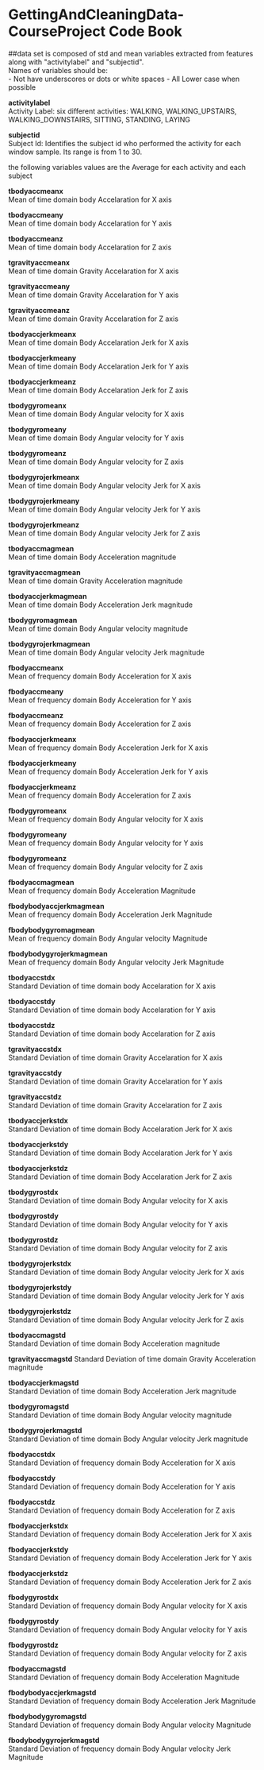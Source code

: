 GettingAndCleaningData-CourseProject Code Book
====================================
##data set is composed of std and mean variables extracted from features along with "activitylabel" and "subjectid".  
	Names of variables should be:  
	- Not have underscores or dots or white spaces
	- All Lower case when possible

**activitylabel**  
	Activity Label: six different activities:
		WALKING, WALKING_UPSTAIRS, WALKING_DOWNSTAIRS, SITTING, STANDING, LAYING
		
**subjectid**  
	Subject Id: Identifies the subject id who performed the activity for each window sample. 
				Its range is from 1 to 30.

the following variables values are the Average for each activity and each subject
				
**tbodyaccmeanx**  
	Mean of time domain body Accelaration for X axis

**tbodyaccmeany**  
	Mean of time domain body Accelaration for Y axis

**tbodyaccmeanz**  
	Mean of time domain body Accelaration for Z axis

**tgravityaccmeanx**  
	Mean of time domain Gravity Accelaration for X axis

**tgravityaccmeany**  
	Mean of time domain Gravity Accelaration for Y axis

**tgravityaccmeanz**  
	Mean of time domain Gravity Accelaration for Z axis

**tbodyaccjerkmeanx**  
	Mean of time domain Body Accelaration Jerk for X axis

**tbodyaccjerkmeany**  
	Mean of time domain Body Accelaration Jerk for Y axis
      
**tbodyaccjerkmeanz**  
	Mean of time domain Body Accelaration Jerk for Z axis

**tbodygyromeanx**  
	Mean of time domain Body Angular velocity for X axis

**tbodygyromeany**  
	Mean of time domain Body Angular velocity for Y axis

**tbodygyromeanz**  
	Mean of time domain Body Angular velocity for Z axis

**tbodygyrojerkmeanx**  
	Mean of time domain Body Angular velocity Jerk for X axis

**tbodygyrojerkmeany**  
	Mean of time domain Body Angular velocity Jerk for Y axis

**tbodygyrojerkmeanz**  
	Mean of time domain Body Angular velocity Jerk for Z axis
	
**tbodyaccmagmean**  
	Mean of time domain Body Acceleration magnitude

**tgravityaccmagmean**  
	Mean of time domain Gravity Acceleration magnitude

**tbodyaccjerkmagmean**  
	Mean of time domain Body Acceleration Jerk magnitude

**tbodygyromagmean**  
	Mean of time domain Body Angular velocity magnitude

**tbodygyrojerkmagmean**  
	Mean of time domain Body Angular velocity Jerk magnitude

**fbodyaccmeanx**  
	Mean of frequency domain Body Acceleration for X axis

**fbodyaccmeany**  
	Mean of frequency domain Body Acceleration for Y axis

**fbodyaccmeanz**  
	Mean of frequency domain Body Acceleration for Z axis

**fbodyaccjerkmeanx**  
	Mean of frequency domain Body Acceleration Jerk for X axis

**fbodyaccjerkmeany**  
	Mean of frequency domain Body Acceleration Jerk for Y axis
	
**fbodyaccjerkmeanz**  
	Mean of frequency domain Body Acceleration for Z axis

**fbodygyromeanx**  
	Mean of frequency domain Body Angular velocity for X axis

**fbodygyromeany**  
	Mean of frequency domain Body Angular velocity for Y axis

**fbodygyromeanz**  
	Mean of frequency domain Body Angular velocity for Z axis

**fbodyaccmagmean**  
	Mean of frequency domain Body Acceleration Magnitude

**fbodybodyaccjerkmagmean**  
	Mean of frequency domain Body Acceleration Jerk Magnitude

**fbodybodygyromagmean**  
	Mean of frequency domain Body Angular velocity Magnitude

**fbodybodygyrojerkmagmean**  
	Mean of frequency domain Body Angular velocity Jerk Magnitude

**tbodyaccstdx**  
	Standard Deviation of time domain body Accelaration for X axis
	
**tbodyaccstdy**  
	Standard Deviation of time domain body Accelaration for Y axis
	
**tbodyaccstdz**  
	Standard Deviation of time domain body Accelaration for Z axis

**tgravityaccstdx**  
	Standard Deviation of time domain Gravity Accelaration for X axis
	
**tgravityaccstdy**  
	Standard Deviation of time domain Gravity Accelaration for Y axis
	
**tgravityaccstdz**  
	Standard Deviation of time domain Gravity Accelaration for Z axis
	
**tbodyaccjerkstdx**  
	Standard Deviation of time domain Body Accelaration Jerk for X axis

**tbodyaccjerkstdy**  
	Standard Deviation of time domain Body Accelaration Jerk for Y axis
	
**tbodyaccjerkstdz**  
	Standard Deviation of time domain Body Accelaration Jerk for Z axis
	
**tbodygyrostdx**  
	Standard Deviation of time domain Body Angular velocity for X axis
	
**tbodygyrostdy**  
	Standard Deviation of time domain Body Angular velocity for Y axis

**tbodygyrostdz**  
	Standard Deviation of time domain Body Angular velocity for Z axis
	
**tbodygyrojerkstdx**  
	Standard Deviation of time domain Body Angular velocity Jerk for X axis
	
**tbodygyrojerkstdy**  
	Standard Deviation of time domain Body Angular velocity Jerk for Y axis

**tbodygyrojerkstdz**  
	Standard Deviation of time domain Body Angular velocity Jerk for Z axis
	
**tbodyaccmagstd**  
	Standard Deviation of time domain Body Acceleration magnitude

**tgravityaccmagstd** 
	Standard Deviation of time domain Gravity Acceleration magnitude
	
**tbodyaccjerkmagstd**  
	Standard Deviation of time domain Body Acceleration Jerk magnitude
	
**tbodygyromagstd**  
	Standard Deviation of time domain Body Angular velocity magnitude
	
**tbodygyrojerkmagstd**  
	Standard Deviation of time domain Body Angular velocity Jerk magnitude
	
**fbodyaccstdx**  
	Standard Deviation of frequency domain Body Acceleration for X axis
	
**fbodyaccstdy**  
	Standard Deviation of frequency domain Body Acceleration for Y axis

**fbodyaccstdz**  
	Standard Deviation of frequency domain Body Acceleration for Z axis
	
**fbodyaccjerkstdx**  
	Standard Deviation of frequency domain Body Acceleration Jerk for X axis

**fbodyaccjerkstdy**  
	Standard Deviation of frequency domain Body Acceleration Jerk for Y axis
	
**fbodyaccjerkstdz**  
	Standard Deviation of frequency domain Body Acceleration Jerk for Z axis	
	
**fbodygyrostdx**  
	Standard Deviation of frequency domain Body Angular velocity for X axis
	
**fbodygyrostdy**  
	Standard Deviation of frequency domain Body Angular velocity for Y axis

**fbodygyrostdz**  
	Standard Deviation of frequency domain Body Angular velocity for Z axis
	
**fbodyaccmagstd**  
	Standard Deviation of frequency domain Body Acceleration Magnitude
	
**fbodybodyaccjerkmagstd**  
	Standard Deviation of frequency domain Body Acceleration Jerk Magnitude
	
**fbodybodygyromagstd**  
	Standard Deviation of frequency domain Body Angular velocity Magnitude
	
**fbodybodygyrojerkmagstd**  
	Standard Deviation of frequency domain Body Angular velocity Jerk Magnitude    
		
		